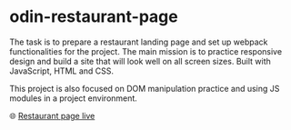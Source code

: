 # odin-restaurant-page

<p>The task is to prepare a restaurant landing page and set up webpack functionalities for the project. The main mission is to practice responsive design and build a site that will look well on all screen sizes. Built with JavaScript, HTML and CSS.</p>

<p>This project is also focused on DOM manipulation practice and using JS modules in a project environment.</p>


🌐 [Restaurant page live](https://mateuszkuruc.github.io/odin-restaurant-page/)

